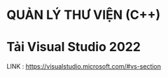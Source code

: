 # QUẢN LÝ THƯ VIỆN (C++)
# Tải Visual Studio 2022
LINK : https://visualstudio.microsoft.com/#vs-section
